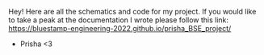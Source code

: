 Hey! Here are all the schematics and code for my project. If you would like to take a peak at the documentation I wrote please follow this link: https://bluestamp-engineering-2022.github.io/prisha_BSE_project/ 
- Prisha <3
